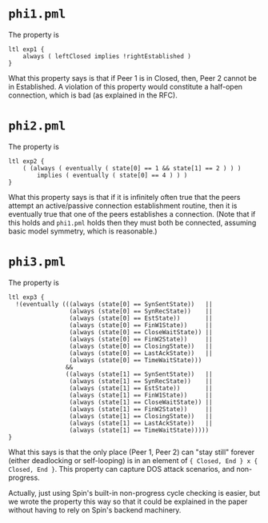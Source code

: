 # `phi1.pml`

The property is

````
ltl exp1 {
	always ( leftClosed implies !rightEstablished )
}
````
What this property says is that if Peer 1 is in Closed, then, Peer 2 cannot be in Established.  A violation of this property would constitute a half-open connection, which is bad (as explained in the RFC).

# `phi2.pml`

The property is
````
ltl exp2 {
	( (always ( eventually ( state[0] == 1 && state[1] == 2 ) ) ) 
		implies ( eventually ( state[0] == 4 ) ) )
}

````
What this property says is that if it is infinitely often true that the peers attempt an active/passive connection establishment routine, then it is eventually true that one of the peers establishes a connection.  (Note that if this holds and `phi1.pml` holds then they must both be connected, assuming basic model symmetry, which is reasonable.)

# `phi3.pml`

The property is
````
ltl exp3 {
  !(eventually (((always (state[0] == SynSentState))   ||
                 (always (state[0] == SynRecState))    ||
                 (always (state[0] == EstState))       ||
                 (always (state[0] == FinW1State))     ||
                 (always (state[0] == CloseWaitState)) ||
                 (always (state[0] == FinW2State))     ||
                 (always (state[0] == ClosingState))   ||
                 (always (state[0] == LastAckState))   ||
                 (always (state[0] == TimeWaitState)))
                &&
                ((always (state[1] == SynSentState))   ||
                 (always (state[1] == SynRecState))    ||
                 (always (state[1] == EstState))       ||
                 (always (state[1] == FinW1State))     ||
                 (always (state[1] == CloseWaitState)) ||
                 (always (state[1] == FinW2State))     ||
                 (always (state[1] == ClosingState))   ||
                 (always (state[1] == LastAckState))   ||
                 (always (state[1] == TimeWaitState)))))
}
````
What this says is that the only place (Peer 1, Peer 2) can "stay still" forever (either deadlocking or self-looping) is in an element of `{ Closed, End } x { Closed, End }`.  This property can capture DOS attack scenarios, and non-progress.

Actually, just using Spin's built-in non-progress cycle checking is easier, but we wrote the property this way so that it could be explained in the paper without having to rely on Spin's backend machinery.